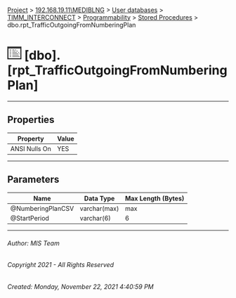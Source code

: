 #### 

[Project](../../../../../index.md) > [192.168.19.11\\MEDIBLNG](../../../../index.md) > [User databases](../../../index.md) > [TIMM_INTERCONNECT](../../index.md) > [Programmability](../index.md) > [Stored Procedures](Stored_Procedures.md) > dbo.rpt_TrafficOutgoingFromNumberingPlan

# ![Stored Procedures](../../../../../Images/StoredProcedure32.png) [dbo].[rpt_TrafficOutgoingFromNumberingPlan]

---

## <a name="#properties"></a>Properties

| Property | Value |
|---|---|
| ANSI Nulls On | YES |


---

## <a name="#parameters"></a>Parameters

| Name | Data Type | Max Length (Bytes) |
|---|---|---|
| @NumberingPlanCSV | varchar(max) | max |
| @StartPeriod | varchar(6) | 6 |


---

###### Author:  MIS Team

###### Copyright 2021 - All Rights Reserved

###### Created: Monday, November 22, 2021 4:40:59 PM

